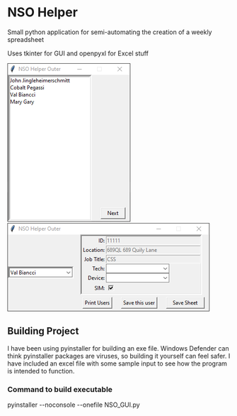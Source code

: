 # NSO Helper
 
Small python application for semi-automating the creation of a weekly spreadsheet
 
Uses tkinter for GUI and openpyxl for Excel stuff


![](Screenshots/Screen1.png)
![](Screenshots/Screen2.png)

## Building Project
I have been using pyinstaller for building an exe file. Windows Defender can think pyinstaller packages are viruses, so building it yourself can feel safer.
I have included an excel file with some sample input to see how the program is intended to function.

### Command to build executable
pyinstaller --noconsole --onefile NSO_GUI.py
